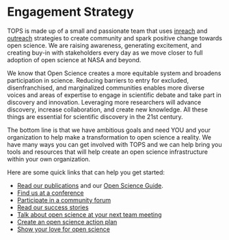 # Engagement Strategy

TOPS is made up of a small and passionate team that uses [inreach](./Outreach/inreach.md) and [outreach](./Outreach/outreach.md) strategies to create community and spark positive change towards open science. We are raising awareness, generating excitement, and creating buy-in with stakeholders every day as we move closer to full adoption of open science at NASA and beyond.

We know that Open Science creates a more equitable system and broadens participation in science. Reducing barriers to entry for excluded, disenfranchised, and marginalized communities enables more diverse voices and areas of expertise to engage in scientific debate and take part in discovery and innovation. Leveraging more researchers will advance discovery, increase collaboration, and create new knowledge. All these things are essential for scientific discovery in the 21st century. 


The bottom line is that we have ambitious goals and need YOU and your organization to help make a transformation to open science a reality. We have many ways you can get involved with TOPS and we can help bring you tools and resources that will help create an open science infrastructure within your own organization. 

Here are some quick links that can help you get started:   

- [Read our publications](./Area1_Engagement/Community_Engagement/tops_publications.md) and our [Open Science Guide](https://nasa.github.io/Transform-to-Open-Science-Book/Open_Science_Cookbook/readme.html).
- [Find us at a conference](./Outreach/tops_conferences.md)
- [Participate in a community forum](https://github.com/nasa/Transform-to-Open-Science/tree/main/docs/Area1_Engagement/Community_Forums)
- [Read our success stories](https://science.nasa.gov/open-science/transform-to-open-science/stories)
- [Talk about open science at your next team meeting](https://nasa.github.io/Transform-to-Open-Science-Book/Organizing_OS_Activities/readme.html)
- [Create an open science action plan](https://nasa.github.io/Transform-to-Open-Science-Book/Open_Science_Cookbook/Your_Organizations_Open_Science_Journey.html#develop-governance-frameworks-and-policies-to-support-open-science-action-plans)
- [Show your love for open science](https://www.canva.com/design/DAE_9KAimo4/HGjINSG0FYnFPfjxHUTcIQ/edit)
